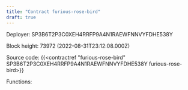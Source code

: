 ```yaml
---
title: "Contract furious-rose-bird"
draft: true
---
```

Deployer: SP3B6T2P3C0XEH4RRFP9A4N1RAEWFNNVYFDHE538Y


 



Block height: 73972 (2022-08-31T23:12:08.000Z)

Source code: {{<contractref "furious-rose-bird" SP3B6T2P3C0XEH4RRFP9A4N1RAEWFNNVYFDHE538Y furious-rose-bird>}}

Functions:


